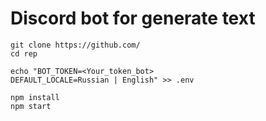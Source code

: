 # Discord bot for generate text

```
git clone https://github.com/
cd rep

echo "BOT_TOKEN=<Your_token_bot>
DEFAULT_LOCALE=Russian | English" >> .env

npm install
npm start
```